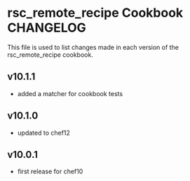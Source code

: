 rsc_remote_recipe Cookbook CHANGELOG
=======================

This file is used to list changes made in each version of the rsc_remote_recipe cookbook.

v10.1.1
------
- added a matcher for cookbook tests

v10.1.0
-------
- updated to chef12

v10.0.1
--------
- first release for chef10
